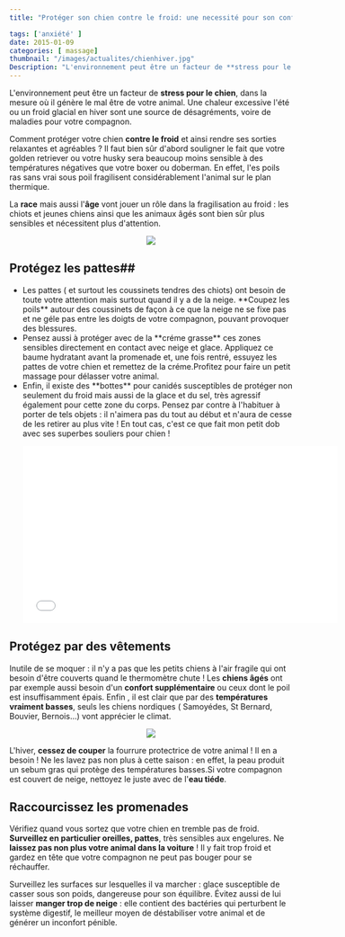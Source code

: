 ```yaml
---
title: "Protéger son chien contre le froid: une necessité pour son confort et sa santé"

tags: ['anxiété' ]
date: 2015-01-09
categories: [ massage]
thumbnail: "/images/actualites/chienhiver.jpg"
Description: "L'environnement peut être un facteur de **stress pour le chien**, dans la mesure où il génère le mal être de votre animal. Une chaleur excessive l'été ou un froid glacial en hiver sont une source de désagréments, voire de maladies pour votre compagnon"
---
```


L'environnement peut être un facteur de **stress pour le chien**, dans la mesure où il génère le mal être de votre animal. Une chaleur excessive l'été ou un froid glacial en hiver sont une source de désagréments, voire de maladies pour votre compagnon.


Comment  protéger votre chien **contre le froid** et ainsi rendre ses sorties relaxantes et agréables ?
Il faut bien sûr d'abord souligner le fait que votre golden retriever ou votre husky sera beaucoup moins sensible à des températures négatives que votre boxer ou doberman. En effet, l'es poils ras sans vrai sous poil fragilisent considérablement l'animal sur le plan thermique.


La **race** mais aussi l'**âge** vont jouer un rôle dans la fragilisation au froid : les chiots et jeunes chiens ainsi que les animaux âgés sont bien sûr plus sensibles et nécessitent plus d'attention.

<p align="center"><img src= "/images/actualites/chienhiver.jpg"></p>

## Protégez les pattes##
<ul>
<li>
 Les pattes ( et surtout les coussinets tendres des chiots) ont besoin de toute votre attention mais surtout quand il y a de la neige. **Coupez les poils** autour des coussinets de façon à ce que la neige ne se fixe pas et  ne géle pas entre les doigts de votre compagnon, pouvant provoquer des blessures. </li>
<li>Pensez aussi à protéger avec de la **créme grasse** ces zones sensibles directement en contact avec neige et glace. Appliquez ce baume hydratant avant la promenade et, une fois rentré, essuyez les pattes de votre chien et remettez de la créme.Profitez pour faire un petit massage pour délasser votre animal.</li>
<li>Enfin, il existe des **bottes** pour canidés susceptibles de protéger non seulement du froid mais aussi de la glace et du sel, très agressif également pour cette zone du corps. Pensez par contre à l'habituer à porter de tels objets : il n'aimera pas du tout au début et n'aura de cesse de les retirer au plus vite ! En tout cas, c'est ce que fait mon petit dob avec ses superbes souliers pour chien !</li>


<p align="center"><iframe width="560" height="315" src="//www.youtube.com/embed/8aZ46iP98LY" frameborder="0" allowfullscreen></iframe>
</ul>


## Protégez par des vêtements ##

Inutile de se moquer : il n'y a pas que les petits chiens à l'air fragile qui ont besoin d'être couverts quand le thermomètre chute ! Les **chiens âgés** ont par exemple aussi besoin d'un **confort supplémentaire** ou ceux dont le poil est insuffisamment épais. Enfin , il est clair que par des **températures vraiment basses**, seuls les chiens nordiques ( Samoyédes, St Bernard, Bouvier, Bernois...) vont apprécier le climat.

<p align="center"><img src= "/images/actualites/winter-clothes.jpg"></p>

L'hiver, **cessez de couper** la fourrure protectrice de votre animal ! Il en a besoin ! Ne les lavez pas non plus à cette saison : en effet, la peau produit un sebum gras qui protège des températures basses.Si votre compagnon est couvert de neige, nettoyez le juste avec de l'**eau tiéde**.

## Raccourcissez les promenades ##
Vérifiez quand vous sortez que votre chien en tremble pas de froid. **Surveillez en particulier oreilles, pattes**, très sensibles aux engelures. Ne **laissez pas non plus votre animal dans la voiture** ! Il y fait trop froid et gardez en tête que votre compagnon ne peut pas bouger pour se réchauffer.


Surveillez les surfaces sur lesquelles il va marcher : glace susceptible de casser sous son poids, dangereuse pour son équilibre.
Évitez aussi de lui laisser **manger trop de neige** :  elle contient des bactéries qui perturbent le système digestif, le meilleur moyen de déstabiliser votre animal et de générer un inconfort pénible.